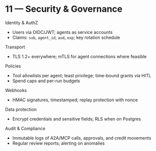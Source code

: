 # 11 — Security & Governance

Identity & AuthZ
- Users via OIDC/JWT; agents as service accounts
- Claims: `sub`, `agent_id`, `aud`, `exp`; key rotation schedule

Transport
- TLS 1.2+ everywhere; mTLS for agent connections where feasible

Policies
- Tool allowlists per agent; least privilege; time-bound grants via HITL
- Spend caps and per-run budgets

Webhooks
- HMAC signatures, timestamped; replay protection with nonce

Data protection
- Encrypt credentials and sensitive fields; RLS when on Postgres

Audit & Compliance
- Immutable logs of A2A/MCP calls, approvals, and credit movements
- Regular review reports; alerting on anomalies